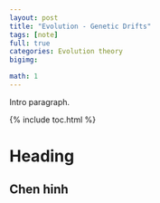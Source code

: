 ```yaml
---
layout: post
title: "Evolution - Genetic Drifts"
tags: [note]
full: true
categories: Evolution theory
bigimg: 

math: 1
---
```


Intro paragraph.

{% include toc.html %}

# Heading



## Chen hinh


